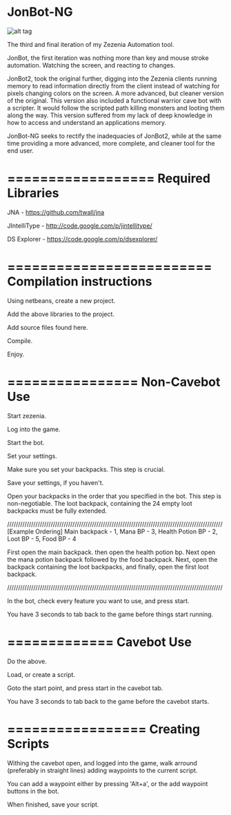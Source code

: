 JonBot-NG
=========

![alt tag](http://i.imgur.com/NSAIqpq.png)


The third and final iteration of my Zezenia Automation tool.

JonBot, the first iteration was nothing more than key and mouse stroke automation. Watching the screen, and reacting to
changes.

JonBot2, took the original further, digging into the Zezenia clients running memory to read information directly
from the client instead of watching for pixels changing colors on the screen. A more advanced, but cleaner version
of the original. This version also included a functional warrior cave bot with a scripter. It would follow the
scripted path killing monsters and looting them along the way. This version suffered from my lack of deep knowledge
in how to access and understand an applications memory.

JonBot-NG seeks to rectify the inadequacies of JonBot2, while at the same time providing a more advanced, more 
complete, and cleaner tool for the end user.


==================
Required Libraries
==================
JNA - https://github.com/twall/jna

JIntelliType - http://code.google.com/p/jintellitype/

DS Explorer - https://code.google.com/p/dsexplorer/


=========================
Compilation instructions
=========================

Using netbeans, create a new project.

Add the above libraries to the project.

Add source files found here.

Compile.

Enjoy.


================
Non-Cavebot Use
================

Start zezenia.

Log into the game.

Start the bot.

Set your settings.

Make sure you set your backpacks. This step is crucial.

Save your settings, if you haven't.

Open your backpacks in the order that you specified in the bot. This step is non-negotiable. The loot backpack, containing the 24 empty loot backpacks must be fully extended. 

///////////////////////////////////////////////////////////////////////////////////////////////////
[Example Ordering] Main backpack - 1, Mana BP - 3, Health Potion BP - 2, Loot BP - 5, Food BP - 4

First open the main backpack. then open the health potion bp. Next open the mana potion backpack followed by the food backpack. Next, open the backpack containing the loot backpacks, and finally, open the first loot backpack.

///////////////////////////////////////////////////////////////////////////////////////////////////

In the bot, check every feature you want to use, and press start.

You have 3 seconds to tab back to the game before things start running.


=============
Cavebot Use
=============

Do the above.

Load, or create a script.

Goto the start point, and press start in the cavebot tab.

You have 3 seconds to tab back to the game before the cavebot starts.


=================
Creating Scripts
=================

Withing the cavebot open, and logged into the game, walk arround (preferably in straight lines)
adding waypoints to the current script.

You can add a waypoint either by pressing 'Alt+a', or the add waypoint buttons in the bot.

When finished, save your script.
